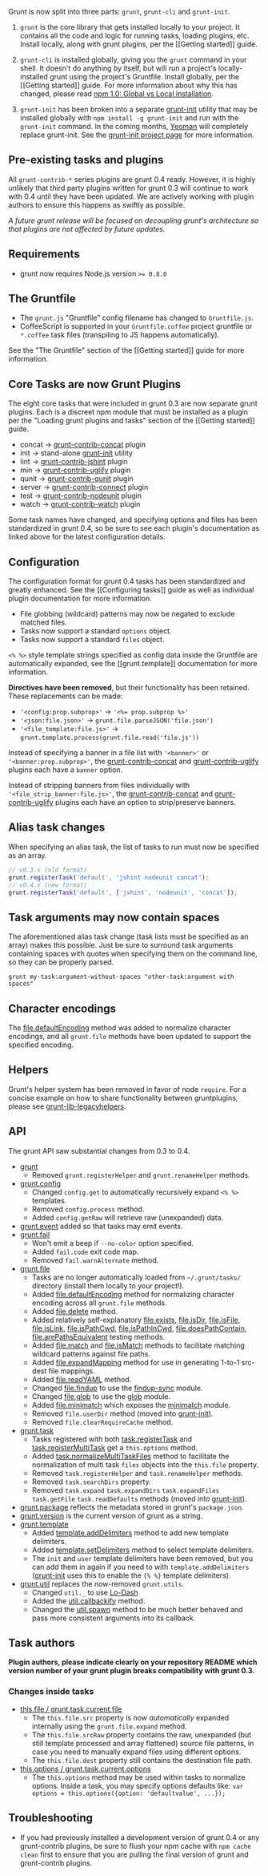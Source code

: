 Grunt is now split into three parts: `grunt`, `grunt-cli` and `grunt-init`.

1. `grunt` is the core library that gets installed locally to your project. It contains all the code and logic for running tasks, loading plugins, etc. Install locally, along with grunt plugins, per the [[Getting started]] guide.

2. `grunt-cli` is installed globally, giving you the `grunt` command in your shell. It doesn't do anything by itself, but will run a project's locally-installed grunt using the project's Gruntfile. Install globally, per the [[Getting started]] guide.  For more information about why this has changed, please read [npm 1.0: Global vs Local installation](http://blog.nodejs.org/2011/03/23/npm-1-0-global-vs-local-installation).

3. `grunt-init` has been broken into a separate [grunt-init][] utility that may be installed globally with `npm install -g grunt-init` and run with the `grunt-init` command.  In the coming months, [Yeoman](http://yeoman.io/) will completely replace grunt-init.  See the [grunt-init project page][grunt-init] for more information.

[grunt-init]: /gruntjs/grunt-init

## Pre-existing tasks and plugins
All `grunt-contrib-*` series plugins are grunt 0.4 ready.  However, it is highly unlikely that third party plugins written for grunt 0.3 will continue to work with 0.4 until they have been updated.  We are actively working with plugin authors to ensure this happens as swiftly as possible.

_A future grunt release will be focused on decoupling grunt's architecture so that plugins are not affected by future updates._

## Requirements
* grunt now requires Node.js version `>= 0.8.0`

## The Gruntfile
* The `grunt.js` "Gruntfile" config filename has changed to `Gruntfile.js`.
* CoffeeScript is supported in your `Gruntfile.coffee` project gruntfile or `*.coffee` task files (transpiling to JS happens automatically).

See the "The Gruntfile" section of the [[Getting started]] guide for more information.

## Core Tasks are now Grunt Plugins
The eight core tasks that were included in grunt 0.3 are now separate grunt plugins. Each is a discreet npm module that must be installed as a plugin per the "Loading grunt plugins and tasks" section of the [[Getting started]] guide.

* concat → [grunt-contrib-concat](/gruntjs/grunt-contrib-concat) plugin
* init → stand-alone [grunt-init][] utility
* lint → [grunt-contrib-jshint](/gruntjs/grunt-contrib-jshint) plugin
* min → [grunt-contrib-uglify](/gruntjs/grunt-contrib-uglify) plugin
* qunit → [grunt-contrib-qunit](/gruntjs/grunt-contrib-qunit) plugin
* server → [grunt-contrib-connect](/gruntjs/grunt-contrib-connect) plugin
* test → [grunt-contrib-nodeunit](/gruntjs/grunt-contrib-nodeunit) plugin
* watch → [grunt-contrib-watch](/gruntjs/grunt-contrib-watch) plugin

Some task names have changed, and specifying options and files has been standardized in grunt 0.4, so be sure to see each plugin's documentation as linked above for the latest configuration details.

## Configuration
The configuration format for grunt 0.4 tasks has been standardized and greatly enhanced. See the [[Configuring tasks]] guide as well as individual plugin documentation for more information.

* File globbing (wildcard) patterns may now be negated to exclude matched files.
* Tasks now support a standard `options` object.
* Tasks now support a standard `files` object.

`<% %>` style template strings specified as config data inside the Gruntfile are automatically expanded, see the [[grunt.template]] documentation for more information.

**Directives have been removed**, but their functionality has been retained. These replacements can be made:

* `'<config:prop.subprop>'` → `'<%= prop.subprop %>'`
* `'<json:file.json>'` → `grunt.file.parseJSON('file.json')`
* `'<file_template:file.js>'` → `grunt.template.process(grunt.file.read('file.js'))`

Instead of specifying a banner in a file list with `'<banner>'` or `'<banner:prop.subprop>'`, the [grunt-contrib-concat](/gruntjs/grunt-contrib-concat) and [grunt-contrib-uglify](/gruntjs/grunt-contrib-uglify) plugins each have a `banner` option.

Instead of stripping banners from files individually with `'<file_strip_banner:file.js>'`, the [grunt-contrib-concat](/gruntjs/grunt-contrib-concat) and [grunt-contrib-uglify](/gruntjs/grunt-contrib-uglify) plugins each have an option to strip/preserve banners.

## Alias task changes
When specifying an alias task, the list of tasks to run must now be specified as an array.

```js
// v0.3.x (old format)
grunt.registerTask('default', 'jshint nodeunit concat');
// v0.4.x (new format)
grunt.registerTask('default', ['jshint', 'nodeunit', 'concat']);
```

## Task arguments may now contain spaces
The aforementioned alias task change (task lists must be specified as an array) makes this possible. Just be sure to surround task arguments containing spaces with quotes when specifying them on the command line, so they can be properly parsed.

```shell
grunt my-task:argument-without-spaces "other-task:argument with spaces"
```

## Character encodings
The [file.defaultEncoding](grunt.file#wiki-grunt-file-defaultEncoding) method was added to normalize character encodings, and all `grunt.file` methods have been updated to support the specified encoding.

## Helpers
Grunt's helper system has been removed in favor of node `require`. For a concise example on how to share functionality between gruntplugins, please see [grunt-lib-legacyhelpers](/gruntjs/grunt-lib-legacyhelpers).

## API
The grunt API saw substantial changes from 0.3 to 0.4.

* [grunt](grunt)
  * Removed `grunt.registerHelper` and `grunt.renameHelper` methods.
* [grunt.config](grunt.config)
  * Changed `config.get` to automatically recursively expand `<% %>` templates.
  * Removed `config.process` method.
  * Added `config.getRaw` will retrieve raw (unexpanded) data.
* [grunt.event](grunt.event) added so that tasks may emit events.
* [grunt.fail](grunt.fail)
  * Won't emit a beep if `--no-color` option specified.
  * Added `fail.code` exit code map.
  * Removed `fail.warnAlternate` method.
* [grunt.file](grunt.file)
  * Tasks are no longer automatically loaded from `~/.grunt/tasks/` directory (install them locally to your project!).
  * Added [file.defaultEncoding](grunt.file#wiki-grunt-file-defaultEncoding) method for normalizing character encoding across all `grunt.file` methods.
  * Added [file.delete](grunt.file#wiki-grunt-file-delete) method.
  * Added relatively self-explanatory [file.exists](grunt.file#wiki-grunt-file-exists), [file.isDir](grunt.file#wiki-grunt-file-isDir), [file.isFile](grunt.file#wiki-grunt-file-isFile), [file.isLink](grunt.file#wiki-grunt-file-isLink), [file.isPathCwd](grunt.file#wiki-grunt-file-isPathCwd), [file.isPathInCwd](grunt.file#wiki-grunt-file-isPathInCwd), [file.doesPathContain](grunt.file#wiki-grunt-file-doesPathContain), [file.arePathsEquivalent](grunt.file#wiki-grunt-file-arePathsEquivalent) testing methods.
  * Added [file.match](grunt.file#wiki-grunt-file-match) and [file.isMatch](grunt.file#wiki-grunt-file-isMatch) methods to facilitate matching wildcard patterns against file paths.
  * Added [file.expandMapping](grunt.file#wiki-grunt-file-expandMapping) method for use in generating 1-to-1 src-dest file mappings.
  * Added [file.readYAML](grunt.file#wiki-grunt-file-readYAML) method.
  * Changed [file.findup](grunt.file#wiki-grunt-file-findup) to use the [findup-sync](https://github.com/cowboy/node-findup-sync) module.
  * Changed [file.glob](grunt.file#wiki-grunt-file-glob) to use the [glob](https://github.com/isaacs/node-glob) module.
  * Added [file.minimatch](grunt.file#wiki-grunt-file-minimatch) which exposes the [minimatch](https://github.com/isaacs/minimatch) module.
  * Removed `file.userDir` method (moved into [grunt-init][]).
  * Removed `file.clearRequireCache` method.
* [grunt.task](grunt#wiki-grunt-task)
  * Tasks registered with both [task.registerTask](grunt.task#wiki-grunt-task-registerTask) and [task.registerMultiTask](grunt.task#wiki-grunt-task-registerMultiTask) get a `this.options` method.
  * Added [task.normalizeMultiTaskFiles](grunt.task#wiki-grunt-task-normalizeMultiTaskFiles) method to facilitate the normalization of multi task `files` objects into the `this.file` property.
  * Removed `task.registerHelper` and `task.renameHelper` methods.
  * Removed `task.searchDirs` property.
  * Removed `task.expand` `task.expandDirs` `task.expandFiles` `task.getFile` `task.readDefaults` methods (moved into [grunt-init][]).
* [grunt.package](grunt#wiki-grunt-package) reflects the metadata stored in grunt's `package.json`.
* [grunt.version](grunt#wiki-grunt-version) is the current version of grunt as a string.
* [grunt.template](grunt.template)
  * Added [template.addDelimiters](grunt.template#wiki-grunt-template-addDelimiters) method to add new template delimiters.
  * Added [template.setDelimiters](grunt.template#wiki-grunt-template-setDelimiters) method to select template delimiters.
  * The `init` and `user` template delimiters have been removed, but you can add them in again if you need to with `template.addDelimiters` ([grunt-init][] uses this to enable the `{% %}` template delimiters).
* [grunt.util](grunt.util) replaces the now-removed `grunt.utils`.
  * Changed `util._` to use [Lo-Dash](http://lodash.com/)
  * Added the [util.callbackify](grunt.util#wiki-grunt-util-callbackify) method.
  * Changed the [util.spawn](grunt.util#wiki-grunt-util-spawn) method to be much better behaved and pass more consistent arguments into its callback.

## Task authors
**Plugin authors, please indicate clearly on your repository README which version number of your grunt plugin breaks compatibility with grunt 0.3.**

### Changes inside tasks
* [this.file / grunt.task.current.file](grunt.task#wiki-this-file)
  * The `this.file.src` property is now _automatically_ expanded internally using the `grunt.file.expand` method.
  * The `this.file.srcRaw` property contains the raw, unexpanded (but still template processed and array flattened) source file patterns, in case you need to manually expand files using different options.
  * The `this.file.dest` property still contains the destination file path.
* [this.options / grunt.task.current.options](grunt.task#wiki-this-options)
  * The `this.options` method may be used within tasks to normalize options. Inside a task, you may specify options defaults like: `var options = this.options({option: 'defaultvalue', ...});`

## Troubleshooting

* If you had previously installed a development version of grunt 0.4 or any grunt-contrib plugins, be sure to flush your npm cache with `npm cache clean` first to ensure that you are pulling the final version of grunt and grunt-contrib plugins.
